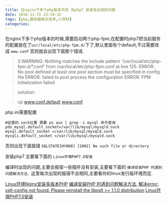 ```yaml
---
title: 在nginx下多个php版本共存 及php7 安装及出现的问题
date: 2016-11-15 23:19:32
tags: [php,服务器相关技术,小百科]
categories:
---
```




在nginx下多个php版本的时候,需要启动两个php-fpm,在配置时php7把当前服务的配置放在了`usr/local/etc/php-fpm.d/`下了,默认里面有个default,不过需要改成 `www.conf` 否则就会出现下面那个错误.

>3.WARNING: Nothing matches the include pattern '/usr/local/etc/php-fpm.d/*.conf' from /usr/local/etc/php-fpm.conf at line 125.
ERROR:. No pool defined at least one pool section must be specified in config file
ERROR: failed to post process the configuration
ERROR: FPM initialization failed

>solution:

>cp www.conf.default www.conf


php.ini需要配置
```
#这里的.sock位置 需要 ps aux | grep -i mysql 命令查询
pdo_mysql.default_socket=/var/lib/mysql/mysqld.sock
mysql.default_socket =/var/lib/mysql/mysqld.sock
mysqli.default_socket =/var/lib/mysql/mysqld.sock
```
否则出现下面报错
`SQLSTATE[HY000] [2002] No such file or directory`


安装php7 主要看下面的 `Linux环境PHP7.0安装`

编译时出现的问题,主要会报错一些插件没有安装,主要看下面的 `编译安装PHP 时遇到问题解决方法.`
这里每次出现的报错不会相同,主要看你的linux发行版环境而定.

[Linux环境Nginx安装多版本PHP](http://blog.csdn.net/21aspnet/article/details/47658127)
[编译安装PHP 时遇到问题解决方法.](http://www.cnblogs.com/z-ping/archive/2012/06/18/2553929.html)
[解决error: xslt-config not found. Please reinstall the libxslt >= 1.1.0 distribution](http://www.admpub.com/blog/?post=169)
[Linux环境PHP7.0安装](http://blog.csdn.net/21aspnet/article/details/47708763)

